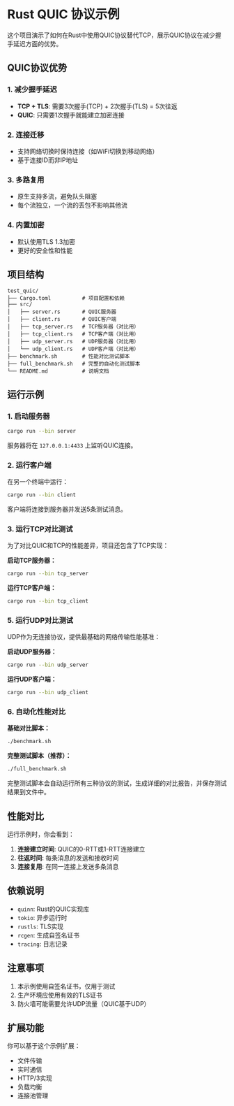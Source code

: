 # Rust QUIC 协议示例

这个项目演示了如何在Rust中使用QUIC协议替代TCP，展示QUIC协议在减少握手延迟方面的优势。

## QUIC协议优势

### 1. 减少握手延迟
- **TCP + TLS**: 需要3次握手(TCP) + 2次握手(TLS) = 5次往返
- **QUIC**: 只需要1次握手就能建立加密连接

### 2. 连接迁移
- 支持网络切换时保持连接（如WiFi切换到移动网络）
- 基于连接ID而非IP地址

### 3. 多路复用
- 原生支持多流，避免队头阻塞
- 每个流独立，一个流的丢包不影响其他流

### 4. 内置加密
- 默认使用TLS 1.3加密
- 更好的安全性和性能

## 项目结构

```
test_quic/
├── Cargo.toml          # 项目配置和依赖
├── src/
│   ├── server.rs       # QUIC服务器
│   ├── client.rs       # QUIC客户端
│   ├── tcp_server.rs   # TCP服务器（对比用）
│   ├── tcp_client.rs   # TCP客户端（对比用）
│   ├── udp_server.rs   # UDP服务器（对比用）
│   └── udp_client.rs   # UDP客户端（对比用）
├── benchmark.sh        # 性能对比测试脚本
├── full_benchmark.sh   # 完整的自动化测试脚本
└── README.md           # 说明文档
```

## 运行示例

### 1. 启动服务器

```bash
cargo run --bin server
```

服务器将在 `127.0.0.1:4433` 上监听QUIC连接。

### 2. 运行客户端

在另一个终端中运行：

```bash
cargo run --bin client
```

客户端将连接到服务器并发送5条测试消息。

### 3. 运行TCP对比测试

为了对比QUIC和TCP的性能差异，项目还包含了TCP实现：

**启动TCP服务器：**
```bash
cargo run --bin tcp_server
```

**运行TCP客户端：**
```bash
cargo run --bin tcp_client
```

### 5. 运行UDP对比测试

UDP作为无连接协议，提供最基础的网络传输性能基准：

**启动UDP服务器：**
```bash
cargo run --bin udp_server
```

**运行UDP客户端：**
```bash
cargo run --bin udp_client
```

### 6. 自动化性能对比

**基础对比脚本：**
```bash
./benchmark.sh
```

**完整测试脚本（推荐）：**
```bash
./full_benchmark.sh
```

完整测试脚本会自动运行所有三种协议的测试，生成详细的对比报告，并保存测试结果到文件中。

## 性能对比

运行示例时，你会看到：

1. **连接建立时间**: QUIC的0-RTT或1-RTT连接建立
2. **往返时间**: 每条消息的发送和接收时间
3. **连接复用**: 在同一连接上发送多条消息

## 依赖说明

- `quinn`: Rust的QUIC实现库
- `tokio`: 异步运行时
- `rustls`: TLS实现
- `rcgen`: 生成自签名证书
- `tracing`: 日志记录

## 注意事项

1. 本示例使用自签名证书，仅用于测试
2. 生产环境应使用有效的TLS证书
3. 防火墙可能需要允许UDP流量（QUIC基于UDP）

## 扩展功能

你可以基于这个示例扩展：

- 文件传输
- 实时通信
- HTTP/3实现
- 负载均衡
- 连接池管理